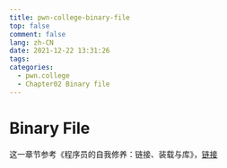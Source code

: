 ```yaml
---
title: pwn-college-binary-file
top: false
comment: false
lang: zh-CN
date: 2021-12-22 13:31:26
tags:
categories:
  - pwn.college
  - Chapter02 Binary file
---
```


# Binary File

这一章节参考《程序员的自我修养：链接、装载与库》，[链接](https://jk404.cn/categories/study/book/%E7%A8%8B%E5%BA%8F%E5%91%98%E7%9A%84%E8%87%AA%E6%88%91%E4%BF%AE%E5%85%BB%EF%BC%9A%E9%93%BE%E6%8E%A5%E3%80%81%E8%A3%85%E8%BD%BD%E4%B8%8E%E5%BA%93/)

